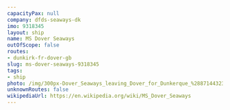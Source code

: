 ```yaml
---
capacityPax: null
company: dfds-seaways-dk
imo: 9318345
layout: ship
name: MS Dover Seaways
outOfScope: false
routes:
- dunkirk-fr-dover-gb
slug: ms-dover-seaways-9318345
tags:
- ship
photo: /img/300px-Dover_Seaways_leaving_Dover_for_Dunkerque_%288714432365%29.jpg
unknownRoutes: false
wikipediaUrl: https://en.wikipedia.org/wiki/MS_Dover_Seaways
---
```

